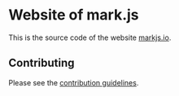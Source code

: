 # Website of mark.js

This is the source code of the website [markjs.io][website].

## Contributing

Please see the [contribution guidelines][contributing].

[website]: https://markjs.io/
[contributing]: https://github.com/julmot/mark.js/blob/website/CONTRIBUTING.md
